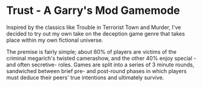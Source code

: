 # Trust - A Garry's Mod Gamemode

Inspired by the classics like Trouble in Terrorist Town and Murder, I've decided to try out my own take on the deception game genre that takes place within my own fictional universe.

The premise is fairly simple; about 60% of players are victims of the criminal megarich's twisted camerashow, and the other 40% enjoy special -and often secretive- roles. Games are split into a series of 3 minute rounds, sandwiched between brief pre- and post-round phases in which players must deduce their peers' true intentions and ultimately survive.
